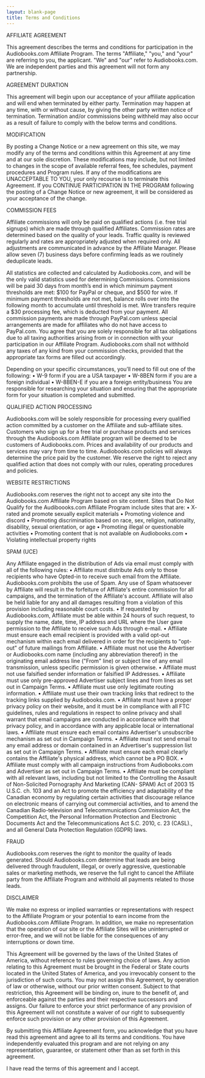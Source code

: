 ```yaml
---
layout: blank-page
title: Terms and Conditions
---
```


AFFILIATE AGREEMENT

This agreement describes the terms and conditions for participation in the
Audiobooks.com Affiliate Program. The terms "Affiliate," "you," and "your" are
referring to you, the applicant. "We" and "our" refer to Audiobooks.com. We are
independent parties and this agreement will not form any partnership.

AGREEMENT DURATION

This agreement will begin upon our acceptance of your affiliate application and will
end when terminated by either party. Termination may happen at any time, with
or without cause, by giving the other party written notice of termination.
Termination and/or commissions being withheld may also occur as a result of
failure to comply with the below terms and conditions.

MODIFICATION

By posting a Change Notice or a new agreement on this site, we may modify any of
the terms and conditions within this Agreement at any time and at our sole
discretion. These modifications may include, but not limited to changes in the
scope of available referral fees, fee schedules, payment procedures and Program
rules. If any of the modifications are UNACCEPTABLE TO YOU, your only recourse
is to terminate this Agreement. If you CONTINUE PARTICIPATION IN THE
PROGRAM following the posting of a Change Notice or new agreement, it will be
considered as your acceptance of the change.

COMMISSION FEES

Affiliate commissions will only be paid on qualified actions (i.e. free trial signups)
which are made through qualified Affiliates. Commission rates are determined
based on the quality of your leads. Traffic quality is reviewed regularly and rates
are appropriately adjusted when required only. All adjustments are communicated
in advance by the Affiliate Manager. Please allow seven (7) business days before
confirming leads as we routinely deduplicate leads.

All statistics are collected and calculated by Audiobooks.com, and will be the only
valid statistics used for determining Commissions. Commissions will be paid 30
days from month’s end in which minimum payment thresholds are met: $100 for
PayPal or cheque, and $500 for wire. If minimum payment thresholds are not met,
balance rolls over into the following month to accumulate until threshold is met.
Wire transfers require a $30 processing fee, which is deducted from your payment.
All commission payments are made through PayPal.com unless special
arrangements are made for affiliates who do not have access to PayPal.com. You
agree that you are solely responsible for all tax obligations due to all taxing
authorities arising from or in connection with your participation in our Affiliate
Program. Audiobooks.com shall not withhold any taxes of any kind from your
commission checks, provided that the appropriate tax forms are filled out
accordingly.

Depending on your specific circumstances, you’ll need to fill out one of the
following:
• W-9 form if you are a USA taxpayer
• W-8BEN form if you are a foreign individual
• W-8BEN-E if you are a foreign entity/business
You are responsible for researching your situation and ensuring that the
appropriate form for your situation is completed and submitted.

QUALIFIED ACTION PROCESSING

Audiobooks.com will be solely responsible for processing every qualified action
committed by a customer on the Affiliate and sub-affiliate sites. Customers who
sign up for a free trial or purchase products and services through the
Audiobooks.com Affiliate program will be deemed to be customers of
Audiobooks.com. Prices and availability of our products and services may vary
from time to time. Audiobooks.com policies will always determine the price paid by
the customer. We reserve the right to reject any qualified action that does not
comply with our rules, operating procedures and policies.

WEBSITE RESTRICTIONS

Audiobooks.com reserves the right not to accept any site into the Audiobooks.com
Affiliate Program based on site content. Sites that Do Not Qualify for the
Audiboooks.com Affiliate Program include sites that are:
• X- rated and promote sexually explicit materials
• Promoting violence and discord
• Promoting discrimination based on race, sex, religion, nationality, disability,
sexual orientation, or age
• Promoting illegal or questionable activities
• Promoting content that is not available on Audiobooks.com
• Violating intellectual property rights

SPAM (UCE)

Any Affiliate engaged in the distribution of Ads via email must comply with all of
the following rules:
• Affiliate must distribute Ads only to those recipients who have Opted-in to
receive such email from the Affiliate. Audiobooks.com prohibits the use of Spam.
Any use of Spam whatsoever by Affiliate will result in the forfeiture of Affiliate's
entire commission for all campaigns, and the termination of the Affiliate's account.
Affiliate will also be held liable for any and all damages resulting from a violation
of this provision including reasonable court costs.
• If requested by Audiobooks.com, Affiliate must be able within 24 hours of
such request, to supply the name, date, time, IP address and URL where the User
gave permission to the Affiliate to receive such Ads through e-mail.
• Affiliate must ensure each email recipient is provided with a valid opt-out
mechanism within each email delivered in order for the recipients to "opt-out" of
future mailings from Affiliate.
• Affiliate must not use the Advertiser or Audiobooks.com name (including any
abbreviation thereof) in the originating email address line ("From" line) or subject
line of any email transmission, unless specific permission is given otherwise.
• Affiliate must not use falsified sender information or falsified IP Addresses.
• Affiliate must use only pre-approved Advertiser subject lines and from lines
as set out in Campaign Terms.
• Affiliate must use only legitimate routing information.
• Affiliate must use their own tracking links that redirect to the tracking links
supplied by Audiobooks.com.
• Affiliate must have a proper privacy policy on their website, and it must be
in compliance with all FTC guidelines, rules and regulations in respect to online
privacy and shall warrant that email campaigns are conducted in accordance with
that privacy policy, and in accordance with any applicable local or international
laws.
• Affiliate must ensure each email contains Advertiser's unsubscribe
mechanism as set out in Campaign Terms.
• Affiliate must not send email to any email address or domain contained in an
Advertiser's suppression list as set out in Campaign Terms.
• Affiliate must ensure each email clearly contains the Affiliate's physical
address, which cannot be a PO BOX.
• Affiliate must comply with all campaign instructions from Audiobooks.com
and Advertiser as set out in Campaign Terms.
• Affiliate must be compliant with all relevant laws, including but not limited
to the Controlling the Assault of Non-Solicited Pornography And Marketing (CAN-
SPAM) Act of 2003 15 U.S.C. ch. 103 and an Act to promote the efficiency and
adaptability of the Canadian economy by regulating certain activities that
discourage reliance on electronic means of carrying out commercial activities, and
to amend the Canadian Radio-television and Telecommunications Commission Act,
the Competition Act, the Personal Information Protection and Electronic
Documents Act and the Telecommunications Act S.C. 2010, c. 23 (CASL)., and all
General Data Protection Regulation (GDPR) laws.

FRAUD

Audiobooks.com reserves the right to monitor the quality of leads generated.
Should Audiobooks.com determine that leads are being delivered through
fraudulent, illegal, or overly aggressive, questionable sales or marketing methods,
we reserve the full right to cancel the Affiliate party from the Affiliate Program and
withhold all payments related to those leads.

DISCLAIMER

We make no express or implied warranties or representations with respect to the
Affiliate Program or your potential to earn income from the Audiobooks.com
Affiliate Program. In addition, we make no representation that the operation of our
site or the Affiliate Sites will be uninterrupted or error-free, and we will not be
liable for the consequences of any interruptions or down time.

This Agreement will be governed by the laws of the United States of America,
without reference to rules governing choice of laws. Any action relating to this
Agreement must be brought in the Federal or State courts located in the United
States of America, and you irrevocably consent to the jurisdiction of such courts.
You may not assign this Agreement, by operation of law or otherwise, without our
prior written consent. Subject to that restriction, this Agreement will be binding
on, inure to the benefit of, and enforceable against the parties and their respective
successors and assigns. Our failure to enforce your strict performance of any
provision of this Agreement will not constitute a waiver of our right to
subsequently enforce such provision or any other provision of this Agreement.

By submitting this Affiliate Agreement form, you acknowledge that you have read
this agreement and agree to all its terms and conditions. You have independently
evaluated this program and are not relying on any representation, guarantee, or
statement other than as set forth in this agreement.

I have read the terms of this agreement and I accept.
